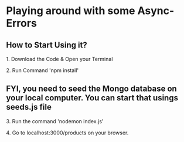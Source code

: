 <h1>Playing around with some Async-Errors</h1>
<h2>How to Start Using it?</h2>
<p>1. Download the Code & Open your Terminal</p>
<p>2. Run Command 'npm install'</p>

<h2>FYI, you need to seed the Mongo database on your local computer. You can start that usings seeds.js file</h2>

<p>3. Run the command 'nodemon index.js'</p>
<p>4. Go to localhost:3000/products on your browser.</p>
